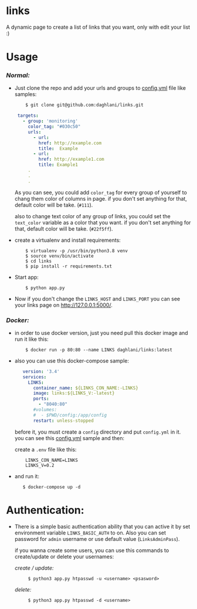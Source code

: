 # links
A dynamic page to create a list of links that you want, only with edit your list :)

# Usage
### _Normal:_
 - Just clone the repo and add your urls and groups to [config.yml](config/config.yml) file like samples:
   
   ```bash
       $ git clone git@github.com:daghlani/links.git
   ```
   
   ```yaml
    targets:
      - group: 'monitoring'
        color_tag: "#030c50"
        urls:
          - url:
            href: http://example.com
            title:  Example
          - url:
            href: http://example1.com
            title: Example1
        .
        .
        .
   ```
    As you can see, you could add `color_tag` for every group of yourself to chang them color of columns in page. if 
    you don't set anything for that, default color will be take. (`#111`).
    
    also to change text color of any group of links, you could set the `text_color` variable as a color that you want. if 
    you don't set anything for that, default color will be take. (`#22f5ff`).
    
    
 
 - create a virtualenv and install requirements: 
 
    ```console
        $ virtualenv -p /usr/bin/python3.8 venv
        $ source venv/bin/activate
        $ cd links
        $ pip install -r requirements.txt
    ```
    
 - Start app:
    
    ```console
        $ python app.py
    ```
 
 - Now if you don't change the `LINKS_HOST` and `LINKS_PORT` you can see your links page on http://127.0.0.1:5000/.


### _Docker:_
 
 - in order to use docker version, just you need pull this docker image and run it like this:
    ```console
        $ docker run -p 80:80 --name LINKS daghlani/links:latest
    ```
 - also you can use this docker-compose sample:
 
     ```yaml
        version: '3.4'
        services:
          LINKS:
            container_name: ${LINKS_CON_NAME:-LINKS}
            image: links:${LINKS_V:-latest}
            ports:
              - "8040:80"
            #volumes:
            #  - $PWD/config:/app/config
            restart: unless-stopped
    ```
     before it, you must create a `config` directory and put `config.yml` in it. you can see this [config.yml](config/config.yml) sample and then:
     
     create a `.env` file like this:
    ```shell script
        LINKS_CON_NAME=LINKS
        LINKS_V=0.2
    ```
    
 - and run it:
     ```console
        $ docker-compose up -d
     ```
       

# Authentication:
 - There is a simple basic authentication ability that you can active it by set environment variable `LINKS_BASIC_AUTH` to on.
    Also you can set password for `admin` username or use default value (`LinksAdminPass`).
    
    if you wanna create some users, you can use this commands to create/update or delete your usernames:
    
    *create / update:*
   ```console
        $ python3 app.py htpasswd -u <username> <psasword>
   ```
    *delete:*
   ```console
        $ python3 app.py htpasswd -d <username>
   ```
